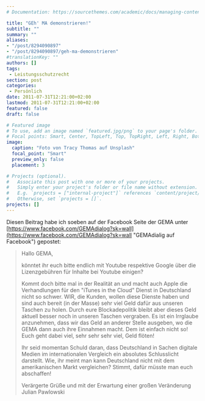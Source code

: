 ```yaml
---
# Documentation: https://sourcethemes.com/academic/docs/managing-content/

title: "GEh' MA demonstrieren!"
subtitle: ""
summary: ""
aliases:
- "/post/8294090897"
- "/post/8294090897/geh-ma-demonstrieren"
#translationKey: ""
authors: []
tags:
 - Leistungsschutzrecht
section: post
categories:
 - Persönlich
date: 2011-07-31T12:21:00+02:00
lastmod: 2011-07-31T12:21:00+02:00
featured: false
draft: false

# Featured image
# To use, add an image named `featured.jpg/png` to your page's folder.
# Focal points: Smart, Center, TopLeft, Top, TopRight, Left, Right, BottomLeft, Bottom, BottomRight.
image:
  caption: "Foto von Tracy Thomas auf Unsplash"
  focal_point: "Smart"
  preview_only: false
  placement: 3

# Projects (optional).
#   Associate this post with one or more of your projects.
#   Simply enter your project's folder or file name without extension.
#   E.g. `projects = ["internal-project"]` references `content/project/deep-learning/index.md`.
#   Otherwise, set `projects = []`.
projects: []
---
```


Diesen Beitrag habe ich soeben auf der Facebook Seite der GEMA unter [https://www.facebook.com/GEMAdialog?sk=wall](https://www.facebook.com/GEMAdialog?sk=wall "GEMAdialig auf Facebook") gepostet:

> Hallo GEMA,
> 
> könntet ihr euch bitte endlich mit Youtube respektive Google über die Lizenzgebühren für Inhalte bei Youtube einigen?
> 
> Kommt doch bitte mal in der Realität an und macht auch Apple die Verhandlungen für den "iTunes in the Cloud" Dienst in Deutschland nicht so schwer. WIR, die Kunden, wollen diese Dienste haben und sind auch bereit (in der Masse) sehr viel Geld dafür aus unseren Taschen zu holen. Durch eure Blockadepolitik bleibt aber dieses Geld aktuell besser noch in unseren Taschen vergraben. Es ist ein Irrglaube anzunehmen, dass wir das Geld an anderer Stelle ausgeben, wo die GEMA dann auch ihre Einnahmen macht. Dem ist einfach nicht so! Euch geht dabei viel, sehr sehr sehr viel, Geld flöten!
> 
> Ihr seid momentan Schuld daran, dass Deutschland in Sachen digitale Medien im internationalen Vergleich ein absolutes Schlusslicht darstellt. Wie, ihr meint man kann Deutschland nicht mit dem amerikanischen Markt vergleichen? Stimmt, dafür müsste man euch abschaffen!
> 
> Verärgerte Grüße und mit der Erwartung einer großen Veränderung
> Julian Pawlowski
